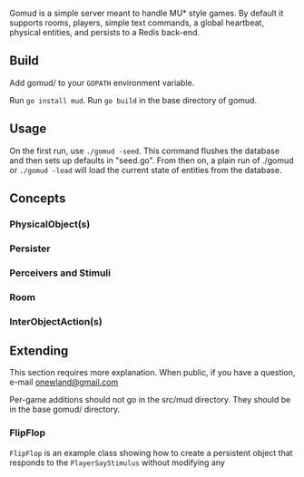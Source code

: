 Gomud is a simple server meant to handle MU* style games. By default
it supports rooms, players, simple text commands, a global heartbeat,
physical entities, and persists to a Redis back-end.

## Build
Add gomud/ to your `GOPATH` environment variable.

Run `go install mud`.
Run `go build` in the base directory of gomud.

## Usage
On the first run, use `./gomud -seed`. This command flushes the database
and then sets up defaults in "seed.go". From then on, a plain run of ./gomud or 
`./gomud -load` will load the current state of entities from the database.

## Concepts
### PhysicalObject(s)
### Persister
### Perceivers and Stimuli
### Room
### InterObjectAction(s)

## Extending
This section requires more explanation. When public, if you have a question, e-mail
onewland@gmail.com

Per-game additions should not go in the src/mud directory. They should be in the
base gomud/ directory.

### FlipFlop
`FlipFlop` is an example class showing how to create a persistent object that responds
to the `PlayerSayStimulus` without modifying any 